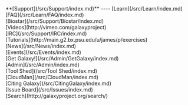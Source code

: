 <div class='linkbox'>
**[Support](/src/Support/index.md)**
----
[Learn](/src/Learn/index.md)<br />
[FAQ](/src/Learn/FAQ/index.md)<br />
[Biostar](/src/Support/Biostar/index.md)<br />
[Videos](http://vimeo.com/galaxyproject)<br />
[IRC](/src/Support/IRC/index.md)<br />
[Tutorials](http://main.g2.bx.psu.edu/u/james/p/exercises)<br />
[News](/src/News/index.md)<br />
[Events](/src/Events/index.md)<br />
[Get Galaxy!](/src/Admin/GetGalaxy/index.md)<br />
[Admin](/src/Admin/index.md)<br />
[Tool Shed](/src/Tool Shed/index.md)<br />
[CloudMan](/src/CloudMan/index.md)<br />
[Citing Galaxy](/src/CitingGalaxy/index.md)<br />
[Issue Board](/src/Issues/index.md)<br />
[Search](http://galaxyproject.org/search/)
</div>
